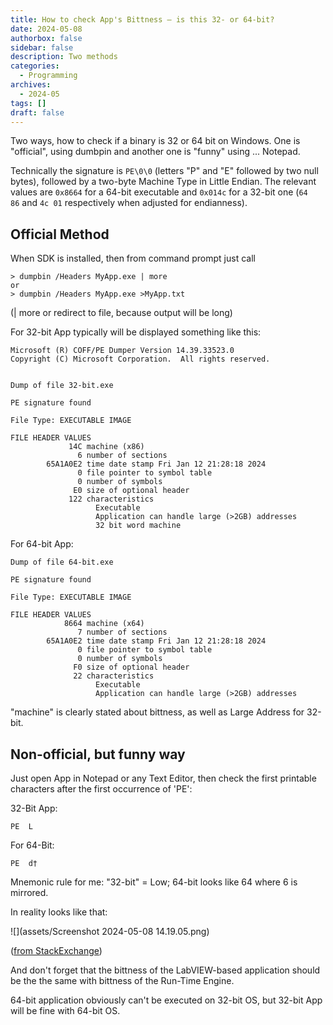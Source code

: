 ```yaml
---
title: How to check App's Bittness — is this 32- or 64-bit?
date: 2024-05-08
authorbox: false
sidebar: false
description: Two methods
categories:
  - Programming
archives:
  - 2024-05
tags: []
draft: false
---
```

Two ways, how to check if a binary is 32 or 64 bit on Windows. One is "official", using dumbpin and another one is "funny" using ... Notepad.
<!--more-->
Technically the signature is `PE\0\0` (letters "P" and "E" followed by two null bytes), followed by a two-byte Machine Type in Little Endian. The relevant values are `0x8664` for a 64-bit executable and `0x014c` for a 32-bit one (`64 86` and `4c 01` respectively when adjusted for endianness).

## Official Method
When SDK is installed, then from command prompt just call 

```
> dumpbin /Headers MyApp.exe | more
or
> dumpbin /Headers MyApp.exe >MyApp.txt
```
(| more or redirect to file, because output will be long)

For 32-bit App typically will be displayed something like this:

```
Microsoft (R) COFF/PE Dumper Version 14.39.33523.0
Copyright (C) Microsoft Corporation.  All rights reserved.


Dump of file 32-bit.exe

PE signature found

File Type: EXECUTABLE IMAGE

FILE HEADER VALUES
             14C machine (x86)
               6 number of sections
        65A1A0E2 time date stamp Fri Jan 12 21:28:18 2024
               0 file pointer to symbol table
               0 number of symbols
              E0 size of optional header
             122 characteristics
                   Executable
                   Application can handle large (>2GB) addresses
                   32 bit word machine
```

For 64-bit App:

```
Dump of file 64-bit.exe

PE signature found

File Type: EXECUTABLE IMAGE

FILE HEADER VALUES
            8664 machine (x64)
               7 number of sections
        65A1A0E2 time date stamp Fri Jan 12 21:28:18 2024
               0 file pointer to symbol table
               0 number of symbols
              F0 size of optional header
              22 characteristics
                   Executable
                   Application can handle large (>2GB) addresses
```
"machine" is clearly stated about bittness, as well as Large Address for 32-bit.

## Non-official, but funny way
Just open App in Notepad or any Text Editor, then check the first printable characters after the first occurrence of 'PE':

32-Bit App:

```
PE  L
```
For 64-Bit:

```
PE  d†
```

Mnemonic rule for me: "32-bit" = Low; 64-bit looks like 64 where 6 is mirrored.

In reality looks like that:

![](assets/Screenshot 2024-05-08 14.19.05.png)

([from StackExchange](https://superuser.com/questions/358434/how-to-check-if-a-binary-is-32-or-64-bit-on-windows))

And don't forget that the bittness of the LabVIEW-based application should be the the same with bittness of the Run-Time Engine. 

64-bit application obviously can't be executed on 32-bit OS, but 32-bit App will be fine with 64-bit OS.
